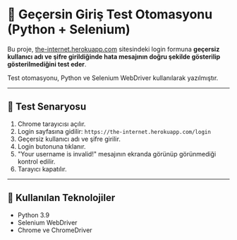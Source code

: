 # 🚀 Geçersin Giriş Test Otomasyonu (Python + Selenium)

Bu proje, [the-internet.herokuapp.com](https://the-internet.herokuapp.com/login) sitesindeki login formuna **geçersiz kullanıcı adı ve şifre girildiğinde hata mesajının doğru şekilde gösterilip gösterilmediğini test eder**.

Test otomasyonu, Python ve Selenium WebDriver kullanılarak yazılmıştır.

---

## 📌 Test Senaryosu

1. Chrome tarayıcısı açılır.
2. Login sayfasına gidilir: `https://the-internet.herokuapp.com/login`
3. Geçersiz kullanıcı adı ve şifre girilir.
4. Login butonuna tıklanır.
5. "Your username is invalid!" mesajının ekranda görünüp görünmediği kontrol edilir.
6. Tarayıcı kapatılır.

---

## 🧰 Kullanılan Teknolojiler

- Python 3.9
- Selenium WebDriver
- Chrome ve ChromeDriver
